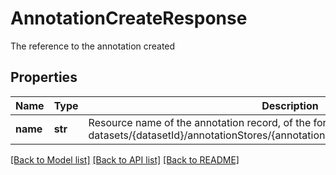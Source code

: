 # AnnotationCreateResponse

The reference to the annotation created
## Properties
Name | Type | Description | Notes
------------ | ------------- | ------------- | -------------
**name** | **str** | Resource name of the annotation record, of the form datasets/{datasetId}/annotationStores/{annotationStoreId}/annotations/{annotationId} | [optional] 

[[Back to Model list]](../README.md#documentation-for-models) [[Back to API list]](../README.md#documentation-for-api-endpoints) [[Back to README]](../README.md)


